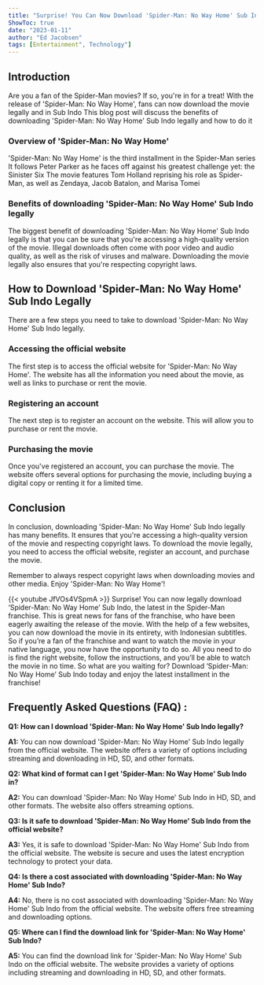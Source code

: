 ```yaml
---
title: "Surprise! You Can Now Download 'Spider-Man: No Way Home' Sub Indo Legally - Here's How!"
ShowToc: true 
date: "2023-01-11"
author: "Ed Jacobsen" 
tags: [Entertainment", Technology"]
---
```

## Introduction 
Are you a fan of the Spider-Man movies? If so, you're in for a treat! With the release of 'Spider-Man: No Way Home', fans can now download the movie legally and in Sub Indo This blog post will discuss the benefits of downloading 'Spider-Man: No Way Home' Sub Indo legally and how to do it 

### Overview of 'Spider-Man: No Way Home' 
'Spider-Man: No Way Home' is the third installment in the Spider-Man series It follows Peter Parker as he faces off against his greatest challenge yet: the Sinister Six The movie features Tom Holland reprising his role as Spider-Man, as well as Zendaya, Jacob Batalon, and Marisa Tomei 

### Benefits of downloading 'Spider-Man: No Way Home' Sub Indo legally 
The biggest benefit of downloading 'Spider-Man: No Way Home' Sub Indo legally is that you can be sure that you're accessing a high-quality version of the movie. Illegal downloads often come with poor video and audio quality, as well as the risk of viruses and malware. Downloading the movie legally also ensures that you're respecting copyright laws. 

## How to Download 'Spider-Man: No Way Home' Sub Indo Legally 
There are a few steps you need to take to download 'Spider-Man: No Way Home' Sub Indo legally. 

### Accessing the official website 
The first step is to access the official website for 'Spider-Man: No Way Home'. The website has all the information you need about the movie, as well as links to purchase or rent the movie. 

### Registering an account 
The next step is to register an account on the website. This will allow you to purchase or rent the movie. 

### Purchasing the movie 
Once you've registered an account, you can purchase the movie. The website offers several options for purchasing the movie, including buying a digital copy or renting it for a limited time. 

## Conclusion 
In conclusion, downloading 'Spider-Man: No Way Home' Sub Indo legally has many benefits. It ensures that you're accessing a high-quality version of the movie and respecting copyright laws. To download the movie legally, you need to access the official website, register an account, and purchase the movie. 

Remember to always respect copyright laws when downloading movies and other media. Enjoy 'Spider-Man: No Way Home'!

{{< youtube JfVOs4VSpmA >}} 
Surprise! You can now legally download ‘Spider-Man: No Way Home’ Sub Indo, the latest in the Spider-Man franchise. This is great news for fans of the franchise, who have been eagerly awaiting the release of the movie. With the help of a few websites, you can now download the movie in its entirety, with Indonesian subtitles. So if you’re a fan of the franchise and want to watch the movie in your native language, you now have the opportunity to do so. All you need to do is find the right website, follow the instructions, and you’ll be able to watch the movie in no time. So what are you waiting for? Download ‘Spider-Man: No Way Home’ Sub Indo today and enjoy the latest installment in the franchise!

## Frequently Asked Questions (FAQ) :
**Q1: How can I download 'Spider-Man: No Way Home' Sub Indo legally?**

**A1:** You can now download 'Spider-Man: No Way Home' Sub Indo legally from the official website. The website offers a variety of options including streaming and downloading in HD, SD, and other formats.

**Q2: What kind of format can I get 'Spider-Man: No Way Home' Sub Indo in?**

**A2:** You can download 'Spider-Man: No Way Home' Sub Indo in HD, SD, and other formats. The website also offers streaming options.

**Q3: Is it safe to download 'Spider-Man: No Way Home' Sub Indo from the official website?**

**A3:** Yes, it is safe to download 'Spider-Man: No Way Home' Sub Indo from the official website. The website is secure and uses the latest encryption technology to protect your data.

**Q4: Is there a cost associated with downloading 'Spider-Man: No Way Home' Sub Indo?**

**A4:** No, there is no cost associated with downloading 'Spider-Man: No Way Home' Sub Indo from the official website. The website offers free streaming and downloading options.

**Q5: Where can I find the download link for 'Spider-Man: No Way Home' Sub Indo?**

**A5:** You can find the download link for 'Spider-Man: No Way Home' Sub Indo on the official website. The website provides a variety of options including streaming and downloading in HD, SD, and other formats.



